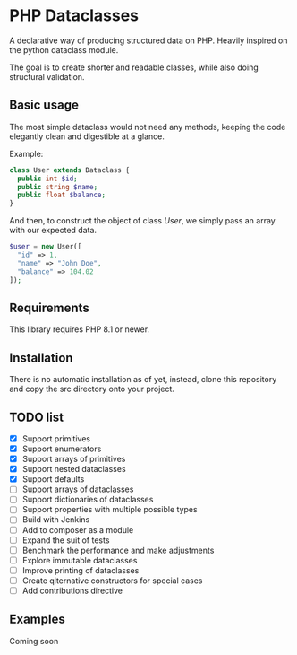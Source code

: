 # PHP Dataclasses

A declarative way of producing structured data on PHP. Heavily inspired on the python dataclass module.

The goal is to create shorter and readable classes, while also doing structural validation.

## Basic usage
 
The most simple dataclass would not need any methods, keeping the code elegantly clean and digestible at a glance.

Example:

```php
class User extends Dataclass {
  public int $id;
  public string $name;
  public float $balance;
}
```

And then, to construct the object of class _User_, we simply pass an array with our expected data.

```php
$user = new User([
  "id" => 1,
  "name" => "John Doe",
  "balance" => 104.02
]);
```

## Requirements

This library requires PHP 8.1 or newer.

## Installation

There is no automatic installation as of yet, instead, clone this repository and copy the src directory onto your project.

## TODO list

- [x] Support primitives
- [x] Support enumerators
- [x] Support arrays of primitives
- [x] Support nested dataclasses
- [x] Support defaults
- [ ] Support arrays of dataclasses
- [ ] Support dictionaries of dataclasses
- [ ] Support properties with multiple possible types
- [ ] Build with Jenkins
- [ ] Add to composer as a module
- [ ] Expand the suit of tests
- [ ] Benchmark the performance and make adjustments
- [ ] Explore immutable dataclasses
- [ ] Improve printing of dataclasses
- [ ] Create qlternative constructors for special cases
- [ ] Add contributions directive 

## Examples

Coming soon
